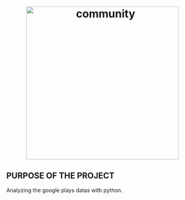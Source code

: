 <h1 align="center">
  <img src="https://cdn.wccftech.com/wp-content/uploads/2021/10/Google_Play_Store_3.jpg" alt="community" height="400"/>
</h1>

## PURPOSE OF THE PROJECT
Analyzing the google plays datas with python. 
